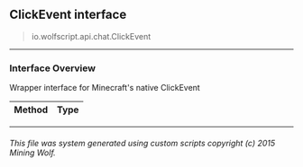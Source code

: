 ## ClickEvent __interface__

>io.wolfscript.api.chat.ClickEvent

---

### Interface Overview

Wrapper interface for Minecraft's native ClickEvent

Method | Type   
--- | :--- 



---



###### This file was system generated using custom scripts copyright (c) 2015 Mining Wolf.
	

